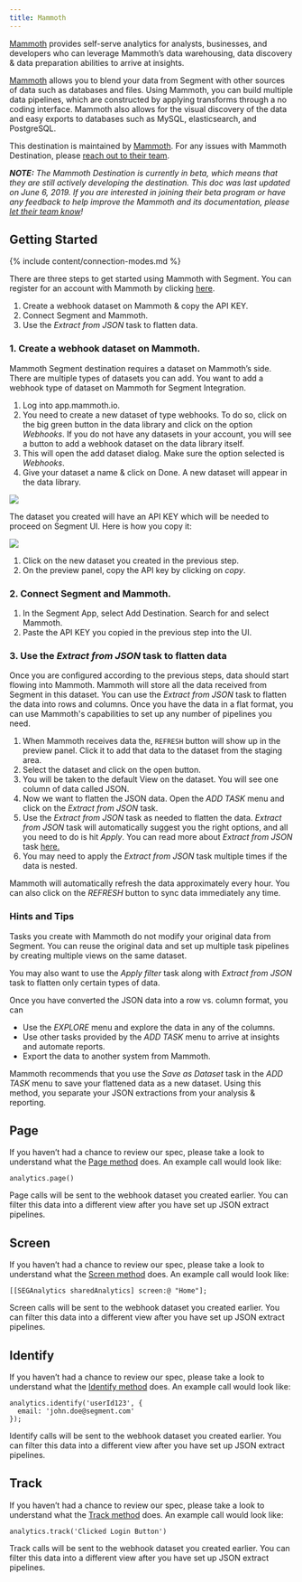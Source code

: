 ```yaml
---
title: Mammoth
---
```

[Mammoth](https://mammoth.io/integrations/segment-com/?utm_source=segmentio&utm_medium=docs&utm_campaign=partners) provides self-serve analytics for analysts, businesses, and developers who can leverage Mammoth’s data warehousing, data discovery & data preparation abilities to arrive at insights.

[Mammoth](https://mammoth.io) allows you to blend your data from Segment with other sources of data such as databases and files. Using Mammoth, you can build multiple data pipelines, which are constructed by applying transforms through a no coding interface. Mammoth also allows for the visual discovery of the data and easy exports to databases such as MySQL, elasticsearch, and PostgreSQL.


This destination is maintained by [Mammoth](https://mammoth.io). For any issues with Mammoth Destination, please [reach out to their team](mailto:support@mammoth.io).

_**NOTE:** The Mammoth Destination is currently in beta, which means that they are still actively developing the destination. This doc was last updated on June 6, 2019. If you are interested in joining their beta program or have any feedback to help improve the Mammoth and its documentation, please [let  their team know](mailto:support@mammoth.io)!_


## Getting Started

{% include content/connection-modes.md %}


There are three steps to get started using Mammoth with Segment. You can register for an account with Mammoth by clicking [here](https://mammoth.io/register/choose/starter).

1. Create a webhook dataset on Mammoth & copy the API KEY.
2. Connect Segment and Mammoth.
3. Use the *Extract from JSON* task to flatten data.


### 1. Create a webhook dataset on Mammoth.

Mammoth Segment destination requires a dataset on Mammoth’s side. There are multiple types of datasets you can add. You want to add a webhook type of dataset on Mammoth for Segment Integration.



1. Log into app.mammoth.io.
2. You need to create a new dataset of type webhooks. To do so, click on the big green button in the data library and click on the option *Webhooks*. If you do not have any datasets in your account, you will see a button to add a webhook dataset on the data library itself.
3. This will open the add dataset dialog. Make sure the option selected is *Webhooks*.
4. Give your dataset a name & click on Done. A new dataset will appear in the data library.

![](https://i.imgur.com/A8mLIPZ.png)

The dataset you created will have an API KEY which will be needed to proceed on Segment UI. Here is how you copy it:


![](https://i.imgur.com/JsTuMCy.png)



1. Click on the new dataset you created in the previous step.
2. On the preview panel, copy the API key by clicking on *copy*.


### 2. Connect Segment and Mammoth.


1. In the Segment App, select Add Destination. Search for and select Mammoth.
2. Paste the API KEY you copied in the previous step into the UI.

### 3. Use the *Extract from JSON* task to flatten data

Once you are configured according to the previous steps, data should start flowing into Mammoth. Mammoth will store all the data received from Segment in this dataset. You can use the *Extract from JSON* task to flatten the data into rows and columns. Once you have the data in a flat format, you can use Mammoth's capabilities to set up any number of pipelines you need.

1. When Mammoth receives data the, `REFRESH` button will show up in the preview panel. Click it to add that data to the dataset from the staging area.
2. Select the dataset and click on the open button.
3. You will be taken to the default View on the dataset. You will see one column of data called JSON.
4. Now we want to flatten the JSON data. Open the *ADD TASK* menu and click on the *Extract from JSON* task.
5. Use the *Extract from JSON* task as needed to flatten the data. *Extract from JSON* task will automatically suggest you the right options, and all you need to do is hit *Apply*. You can read more about *Extract from JSON* task [here.](https://mammoth.io/docs/content/feature_guide/tasks/json.extract.html)
6. You may need to apply the *Extract from JSON* task multiple times if the data is nested.

Mammoth will automatically refresh the data approximately every hour. You can also click on the *REFRESH* button to sync data immediately any time.


### Hints and Tips

Tasks you create with Mammoth do not modify your original data from Segment. You can reuse the original data and set up multiple task pipelines by creating multiple views on the same dataset.

You may also want to use the *Apply filter* task along with *Extract from JSON* task to flatten only certain types of data.

Once you have converted the JSON data into a row vs. column format, you can

- Use the *EXPLORE* menu and explore the data in any of the columns.
- Use other tasks provided by the *ADD TASK* menu to arrive at insights and automate reports.
- Export the data to another system from Mammoth.

Mammoth recommends that you use the *Save as Dataset* task in the *ADD TASK* menu to save your flattened data as a new dataset. Using this method,  you separate your JSON extractions from your analysis & reporting.




## Page

If you haven’t had a chance to review our spec, please take a look to understand what the [Page method](https://segment.com/docs/spec/page/) does. An example call would look like:

```
analytics.page()
```

Page calls will be sent to the webhook dataset you created earlier. You can filter this data into a different view after you have set up JSON extract pipelines.


## Screen

If you haven’t had a chance to review our spec, please take a look to understand what the [Screen method](https://segment.com/docs/spec/screen/) does. An example call would look like:

```
[[SEGAnalytics sharedAnalytics] screen:@ "Home"];
```

Screen calls will be sent to the webhook dataset you created earlier. You can filter this data into a different view after you have set up JSON extract pipelines.


## Identify

If you haven’t had a chance to review our spec, please take a look to understand what the [Identify method](https://segment.com/docs/spec/identify/) does. An example call would look like:

```
analytics.identify('userId123', {
  email: 'john.doe@segment.com'
});
```

Identify calls will be sent to the webhook dataset you created earlier. You can filter this data into a different view after you have set up JSON extract pipelines.


## Track

If you haven’t had a chance to review our spec, please take a look to understand what the [Track method](https://segment.com/docs/spec/track/) does. An example call would look like:

```
analytics.track('Clicked Login Button')
```

Track calls will be sent to the webhook dataset you created earlier. You can filter this data into a different view after you have set up JSON extract pipelines.
